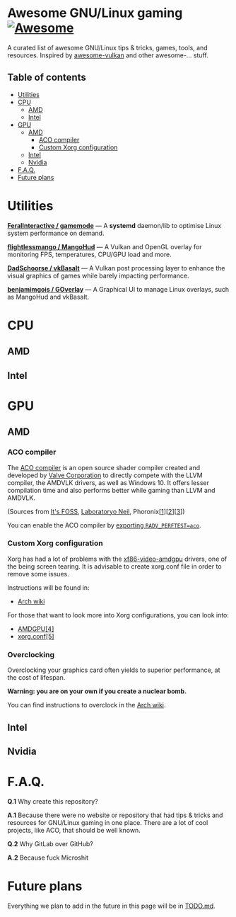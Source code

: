 # Awesome GNU/Linux gaming [![Awesome](https://cdn.rawgit.com/sindresorhus/awesome/d7305f38d29fed78fa85652e3a63e154dd8e8829/media/badge.svg)](https://github.com/sindresorhus/awesome)

A curated list of awesome GNU/Linux tips & tricks, games, tools, and resources. Inspired by [awesome-vulkan](https://github.com/vinjn/awesome-vulkan) and other awesome-... stuff.

## Table of contents

- [Utilities](#utilities)
- [CPU](#cpu)
	- [AMD](#amd)
	- [Intel](#intel)
- [GPU](#gpu)
	- [AMD](#amd-1)
		- [ACO compiler](#aco-compiler)
		- [Custom Xorg configuration](#custom-xorg-configuration)
	- [Intel](#intel-1)
	- [Nvidia](#nvidia)
- [F.A.Q.](#faq)
- [Future plans](#future-plans)

# Utilities

[**FeralInteractive / gamemode**](https://github.com/FeralInteractive/gamemode) — A **systemd** daemon/lib to optimise Linux system performance on demand.

[**flightlessmango / MangoHud**](https://github.com/flightlessmango/MangoHud) — A Vulkan and OpenGL overlay for monitoring FPS, temperatures, CPU/GPU load and more.

[**DadSchoorse / vkBasalt**](https://github.com/DadSchoorse/vkBasalt) — A Vulkan post processing layer to enhance the visual graphics of games while barely impacting performance.

[**benjamimgois / GOverlay**](https://github.com/benjamimgois/goverlay) — A Graphical UI to manage Linux overlays, such as MangoHud and vkBasalt.


# CPU

## AMD

## Intel

# GPU

## AMD

### ACO compiler

The [ACO compiler](https://steamcommunity.com/games/221410/announcements/detail/1602634609636894200) is an open source shader compiler created and developed by [Valve Corporation](https://en.wikipedia.org/wiki/Valve_Corporation) to directly compete with the LLVM compiler, the AMDVLK drivers, as well as Windows 10. It offers lesser compilation time and also performs better while gaming than LLVM and AMDVLK.

(Sources from [It's FOSS](https://itsfoss.com/linux-games-performance-boost-amd-gpu/), [Laboratoryo Neil](https://youtu.be/p7usPG4Ay34), Phoronix[[1](https://www.phoronix.com/scan.php?page=article&item=radv-aco-llvm&num=1)][[2](https://www.phoronix.com/scan.php?page=article&item=radv-aco-gcn10&num=1)][[3](https://www.phoronix.com/scan.php?page=article&item=mesa20radv-aco-amdvlk&num=1)])


You can enable the ACO compiler by [exporting `RADV_PERFTEST=aco`](https://wiki.archlinux.org/index.php/Environment_variables).

### Custom Xorg configuration

Xorg has had a lot of problems with the [xf86-video-amdgpu](https://gitlab.freedesktop.org/xorg/driver/xf86-video-amdgpu) drivers, one of the being screen tearing. It is advisable to create xorg.conf file in order to remove some issues.

Instructions will be found in:

- [Arch wiki](https://wiki.archlinux.org/index.php/AMDGPU#Xorg_configuration)

For those that want to look more into Xorg configurations, you can look into:

- [AMDGPU[4]](https://manpages.debian.org/testing/xserver-xorg-video-amdgpu/amdgpu.4.en.html)
- [xorg.conf[5]](https://manpages.debian.org/testing/xserver-xorg-core/xorg.conf.5.en.html)

### Overclocking

Overclocking your graphics card often yields to superior performance, at the cost of lifespan.

**Warning: you are on your own if you create a nuclear bomb.**

You can find instructions to overclock in the [Arch wiki](https://wiki.archlinux.org/index.php/AMDGPU#Overclocking).

## Intel

## Nvidia


# F.A.Q.

**Q.1** Why create this repository?

**A.1** Because there were no website or repository that had tips & tricks and resources for GNU/Linux gaming in one place. There are a lot of cool projects, like ACO, that should be well known.

**Q.2** Why GitLab over GitHub?

**A.2** Because fuck Microshit

# Future plans

Everything we plan to add in the future in this page will be in [TODO.md](/TODO.md).
